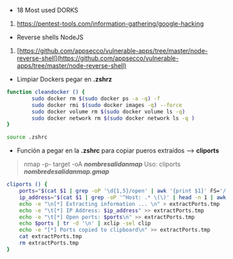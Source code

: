 - 18 Most used DORKS
1. https://pentest-tools.com/information-gathering/google-hacking 

- Reverse shells NodeJS
1. [https://github.com/appsecco/vulnerable-apps/tree/master/node-reverse-shell](https://github.com/appsecco/vulnerable-apps/tree/master/node-reverse-shell) 

- Limpiar Dockers pegar en **.zshrz**

```bash
function cleandocker () {
        sudo docker rm $(sudo docker ps -a -q) -f
        sudo docker rmi $(sudo docker images -q) --force
        sudo docker volume rm $(sudo docker volume ls -q)
        sudo docker network rm $(sudo docker network ls -q )
} 
```
```bash
source .zshrc
```

- Función a pegar en la **.zshrc**  para copiar pueros extraídos --> **cliports**
> nmap -p- target -oA ***nombresalidanmap***
   Uso: cliports ***nombredesalidanmap.gmap***

```bash
cliports () {
	ports="$(cat $1 | grep -oP '\d{1,5}/open' | awk '{print $1}' FS='/' | xargs | tr ' ' ',')"
	ip_address="$(cat $1 | grep -oP '^Host: .* \(\)' | head -n 1 | awk '{print $2}' )"
	echo -e "\n[*] Extracting information ... \n" > extractPorts.tmp
	echo -e "\t[*] IP Address: $ip_address" >> extractPorts.tmp
	echo -e "\t[*] Open ports: $ports\n" >> extractPorts.tmp
	echo $ports | tr -d '\n' | xclip -sel clip
	echo -e "[*] Ports copied to clipboard\n" >> extractPorts.tmp
	cat extractPorts.tmp
	rm extractPorts.tmp
}
```